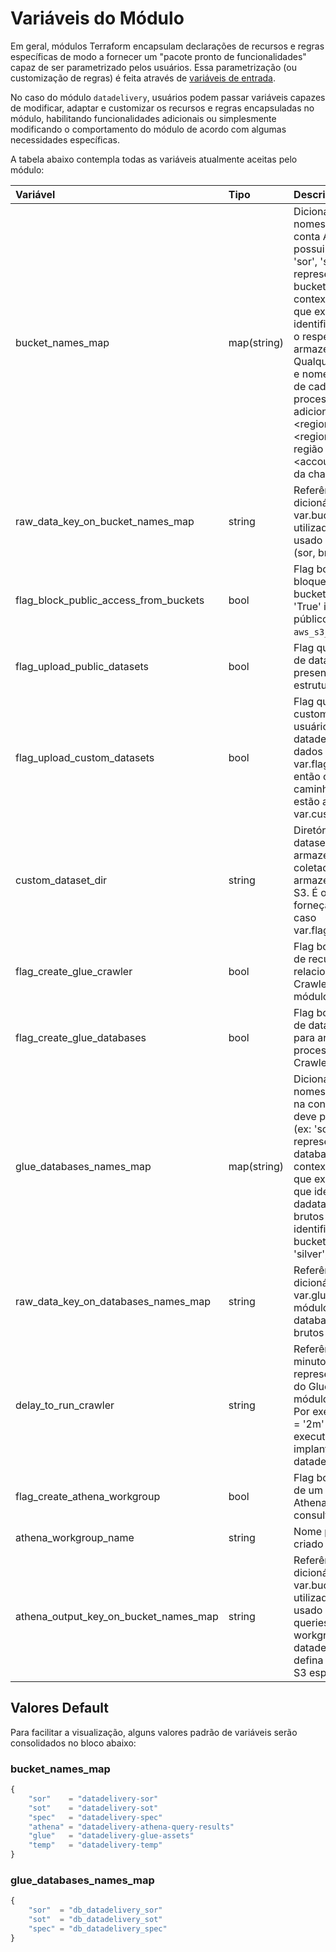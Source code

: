 # Variáveis do Módulo

Em geral, módulos Terraform encapsulam declarações de recursos e regras específicas de modo a fornecer um "pacote pronto de funcionalidades" capaz de ser parametrizado pelos usuários. Essa parametrização (ou customização de regras) é feita através de [variáveis de entrada](https://developer.hashicorp.com/terraform/language/values/variables).

No caso do módulo `datadelivery`, usuários podem passar variáveis capazes de modificar, adaptar e customizar os recursos e regras encapsuladas no módulo, habilitando funcionalidades adicionais ou simplesmente modificando o comportamento do módulo de acordo com algumas necessidades específicas.

A tabela abaixo contempla todas as variáveis atualmente aceitas pelo módulo:

| **Variável** | **Tipo** | **Descrição** | **Default** |
| :-- | :-- | :-- | :-- |
| bucket_names_map | map(string) | Dicionário de definição de todos os nomes de buckets a serem criados na conta AWS alvo. Este dicionário deve possuir chaves identificadoras (ex: 'sor', 'sot', 'spec') cujos valores representam os nomes para os buckets a serem criados para cada contexto identificador. E obrigatório que exista, pelo menos, uma chave identificadora definida como 'sor' com o respectivo nome de bucket para armazenar dados na camada SoR. Qualquer outro identificador de chave e nome de bucket é opcional. Ao final de cada valor desse dicionário, processos automáticos do módulo irão adicionar um sufixo definido por '-<region_name>-<account_id>', onde <region_name> identifica o nome da região alvo da chamada e <account_id> o ID da conta AWS alvo da chamada. | [Ver abaixo](#bucket_names_map) |
| raw_data_key_on_bucket_names_map | string | Referência relacionada à chave do dicionário (map) da variável var.bucket_names_map do módulo utilizada para referenciar o bucket usado para armazenar dados brutos (sor, bronze, etc). | `"sor"` |
| flag_block_public_access_from_buckets | bool | Flag booleano para configurar o bloqueio de acesso público aos buckets criados pelo módulo. O valor 'True' indica o bloqueio do acesso público através do recurso Terraform `aws_s3_bucket_public_access_block`. | `true` |
| flag_upload_public_datasets | bool | Flag que habilita o upload automático de datasets públicos previamente presentes e disponibilizados na estrutura interna do módulo. | `true` |
| flag_upload_custom_datasets | bool | Flag que habilita o upload de datasets customizados fornecidos pelo próprio usuário no bucket criado pelo módulo datadelivery para o armazenamento de dados brutos (sor, bronze, etc). Se var.flag_upload_custom_datasets=true, então o usuário deve fornecer um caminho de diretório onde os dados estão armazenados através da variável var.custom_datasets_dir. | `false` |
| custom_dataset_dir | string | Diretório onde os arquivos dos datasets do usuário estão armazenados para que estes sejam coletados e enviados para o bucket de armazenamento de dados brutos no S3. É obrigatório que o usuário forneça um valor para esta variável caso var.flag_upload_custom_datasets=true. | `" "` |
| flag_create_glue_crawler | bool | Flag booleano para habilitar a criação de recursos IAM (policies e roles) relacionados a execução de um Glue Crawler pré configurado pelo no módulo datadelivery. | `true` |
| flag_create_glue_databases | bool | Flag booleano para habilitar a criação de databases no Glue Data Catalog para armazenar os resultados do processo de execução do Glue Crawler. | `true` |
| glue_databases_names_map | map(string) | Dicionário de definição de todos os nomes de databases a serem criados na conta AWS alvo. Este dicionário deve possuir chaves identificadoras (ex: 'sor', 'sot', 'spec') cujos valores representam os nomes para os databases a serem criados para cada contexto identificador. É obrigatório que exista, pelo menos, uma chave que identifique um nome de dadatabase para armazenar dados brutos (ex: 'sor' ou 'bronze'). Outros identificadores de chave e nome de bucket são opcionais (ex: 'sot', 'spec', 'silver', 'gold'). | [Ver abaixo](#glue_databases_names_map) |
| raw_data_key_on_databases_names_map | string | Referência relacionada à chave do dicionário (map) da variável var.glue_databases_names_map do módulo utilizada para referenciar o database usado para armazenar dados brutos (sor, bronze, etc). | `"sor"` |
| delay_to_run_crawler | string | Referência de tempo em segundos (s), minutos (m) ou horas (h) representando o delay para execução do Glue Crawler após a execução do módulo e implantação dos recursos. Por exemplo, var.delay_to_run_crawler = '2m' indica que o Glue Crawler será executado 2 minutos após a implantação dos recursos do módulo datadelivery. | `"2m"` |
| flag_create_athena_workgroup | bool | Flag booleano para habilitar a criação de um workgroup pré configurado do Athena para permitir a execução de consultas. | `false` |
| athena_workgroup_name | string | Nome para workgroup do Athena criado pelo módulo datadelivery | `"datadelivery-workgroup"` |
| athena_output_key_on_bucket_names_map | string | Referência relacionada à chave do dicionário (map) da variável var.bucket_names_map do módulo utilizada para referenciar o bucket usado para armazenar resultados de queries do Athena. Para criação de um workgroup do Athena pelo módulo datadelivery, espera-se que o usuário defina também a criação de um bucket S3 específico para este propósito. | `"athena"` |

## Valores Default

Para facilitar a visualização, alguns valores padrão de variáveis serão consolidados no bloco abaixo:

### bucket_names_map

```python
{
    "sor"    = "datadelivery-sor"
    "sot"    = "datadelivery-sot"
    "spec"   = "datadelivery-spec"
    "athena" = "datadelivery-athena-query-results"
    "glue"   = "datadelivery-glue-assets"
    "temp"   = "datadelivery-temp"
}
```

### glue_databases_names_map

```python
{
    "sor"  = "db_datadelivery_sor"
    "sot"  = "db_datadelivery_sot"
    "spec" = "db_datadelivery_spec"
}
```